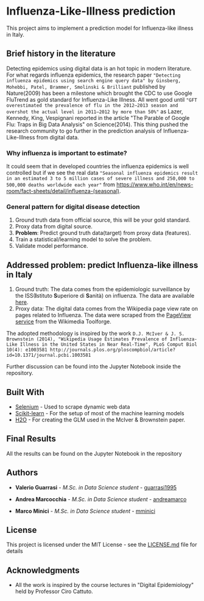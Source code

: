 # Influenza-Like-Illness prediction

This project aims to implement a prediction model for Influenza-like illness in Italy.

## Brief history in the literature

Detecting epidemics using digital data is an hot topic in modern literature. For what regards influenza epidemics, the research paper ```"Detecting influenza epidemics using search engine query data" by Ginsberg, Mohebbi, Patel, Brammer, Smolinski & Brilliant``` published by Nature(2009) has been a milestone which brought the CDC to use Google FluTrend as gold standard for Influenza-Like Illness. All went good until ```"GFT overestimated the prevalence of flu in the 2012–2013 season and overshot the actual level in 2011–2012 by more than 50%"``` as Lazer, Kennedy, King, Vespignani reported in the article "The Parable of Google Flu: Traps in Big Data Analysis" on Science(2014). This thing pushed the research community to go further in the prediction analysis of Influenza-Like-Illness from digital data.


### Why influenza is important to estimate?

It could seem that in developed countries the influenza epidemics is well controlled but if we see the real data ```"Seasonal influenza epidemics result in an estimated 3 to 5 million cases of severe illness and 250,000 to 500,000 deaths worldwide each year"``` from https://www.who.int/en/news-room/fact-sheets/detail/influenza-(seasonal).


### General pattern for digital disease detection

1. Ground truth data from official source, this will be your gold standard.
2. Proxy data from digital source.
3. **Problem**: Predict ground truth data(target) from proxy data (features).
4. Train a statistical/learning model to solve the problem.
5. Validate model performance.


## Addressed problem: predict Influenza-like illness in Italy

1. Ground truth: The data comes from the epidemiologic surveillance by the ISS(**I**stituto **S**uperiore di **S**anità) on influenza. The data are available [here](https://old.iss.it/site/RMI/influnet/pagine/stagioni.aspx).
2. Proxy data: The digital data comes from the Wikipedia page view rate on pages related to Influenza. The data were scraped from the [PageView service](https://tools.wmflabs.org/pageviews/?project=it.wikipedia.org&platform=all-access&agent=user&range=all-time&pages=Influenza|Febbre) from the Wikimedia Toolforge.

The adopted methodology is inspired by the work ```D.J. McIver & J. S. Brownstein (2014), "Wikipedia Usage Estimates Prevalence of Influenza-Like Illness in the United States in Near Real-Time", PLoS Comput Biol 10(4): e1003581 http://journals.plos.org/ploscompbiol/article?id=10.1371/journal.pcbi.1003581```


Further discussion can be found into the Jupyter Notebook inside the repository.



## Built With

* [Selenium](https://www.seleniumhq.org/) - Used to scrape dynamic web data
* [Scikit-learn](https://scikit-learn.org/) - For the setup of most of the machine learning models
* [H2O](https://github.com/h2oai) - For creating the GLM used in the McIver & Brownstein paper.

## Final Results

All the results can be found on the Jupyter Notebook in the repository

## Authors

* **Valerio Guarrasi** - *M.Sc. in Data Science student* - [guarrasi1995](https://github.com/guarrasi1995)

* **Andrea Marcocchia** - *M.Sc. in Data Science student* - [andreamarco](https://github.om/andremarco)

* **Marco Minici** - *M.Sc. in Data Science student* - [mminici](https://github.com/mminici)

## License

This project is licensed under the MIT License - see the [LICENSE.md](LICENSE.md) file for details

## Acknowledgments

* All the work is inspired by the course lectures in "Digital Epidemiology" held by Professor Ciro Cattuto.
